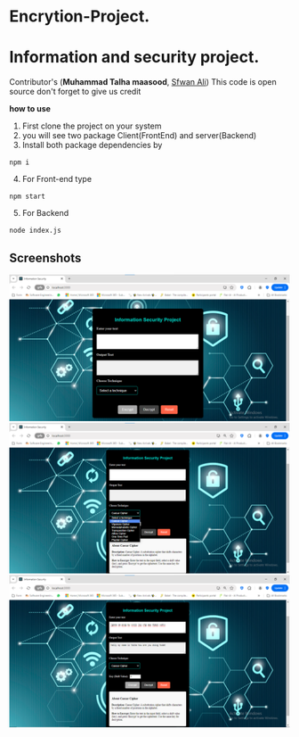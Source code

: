 # Encrytion-Project.
# Information and security project.
Contributor's (**Muhammad Talha maasood**, [Sfwan Ali](https://github.com/Sfwanali13408))
This code is open source don't forget to give us credit

**how to use**
1. First clone the project on your system 
2. you will see two package Client(FrontEnd) and server(Backend)
3. Install both package dependencies by
 ```console 
 npm i
 ```
4. For Front-end type 
```console 
npm start
```  
5. For Backend 
```console 
node index.js
```
## Screenshots
![Project Screenshot 1](client/001.png)
![Project Screenshot 2](client/002.png)
![Project Screenshot 3](client/003.png)


